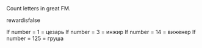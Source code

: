 ## 

Count letters in great FM.

rewardisfalse

If number = 1 = цезарь
If number = 3 = инжир
If number = 14 = виженер
If number = 125 = груша
